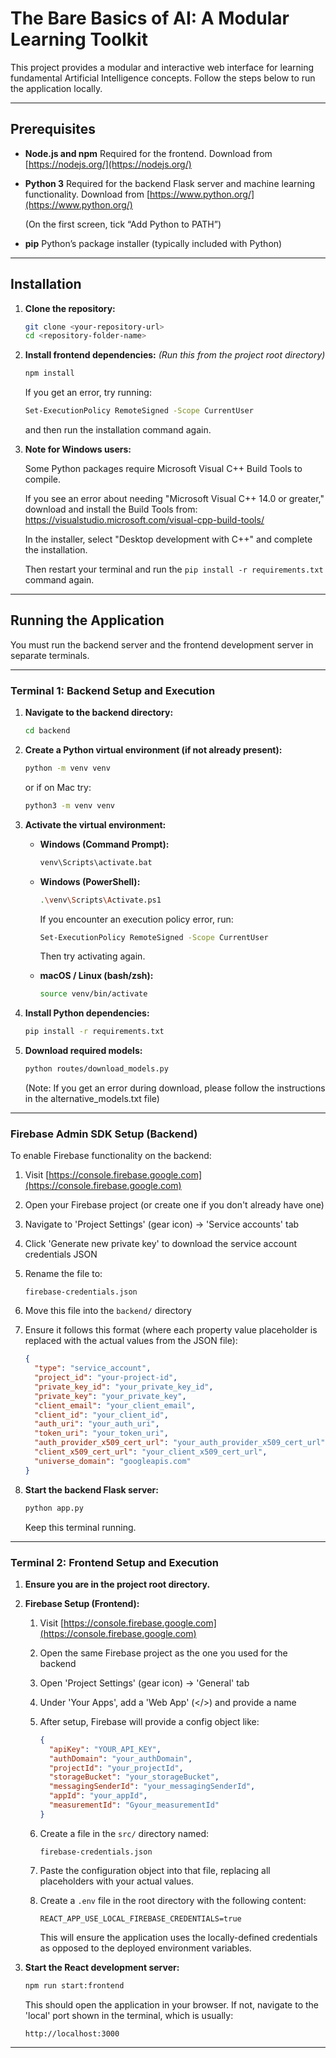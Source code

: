 # The Bare Basics of AI: A Modular Learning Toolkit

This project provides a modular and interactive web interface for learning fundamental Artificial Intelligence concepts. Follow the steps below to run the application locally.

---

## Prerequisites

* **Node.js and npm**
  Required for the frontend. Download from [https://nodejs.org/](https://nodejs.org/)

* **Python 3**
  Required for the backend Flask server and machine learning functionality. Download from [https://www.python.org/](https://www.python.org/)

  (On the first screen, tick “Add Python to PATH”)

* **pip**
  Python’s package installer (typically included with Python)

---

## Installation

1. **Clone the repository:**

   ```bash
   git clone <your-repository-url>
   cd <repository-folder-name>
   ```

2. **Install frontend dependencies:**
   *(Run this from the project root directory)*

   ```bash
   npm install
   ```

   If you get an error, try running:
   ```bash
   Set-ExecutionPolicy RemoteSigned -Scope CurrentUser
   ```
   and then run the installation command again.

3. **Note for Windows users:**  

   Some Python packages require Microsoft Visual C++ Build Tools to compile. 

   If you see an error about needing "Microsoft Visual C++ 14.0 or greater," download and install the Build Tools from:  
   https://visualstudio.microsoft.com/visual-cpp-build-tools/
   
   In the installer, select "Desktop development with C++" and complete the installation.  

   Then restart your terminal and run the `pip install -r requirements.txt` command again.

---

## Running the Application

You must run the backend server and the frontend development server in separate terminals.

---

### Terminal 1: Backend Setup and Execution

1. **Navigate to the backend directory:**

   ```bash
   cd backend
   ```

2. **Create a Python virtual environment (if not already present):**

   ```bash
   python -m venv venv
   ```

   or if on Mac try:
   ```bash
   python3 -m venv venv
   ```

3. **Activate the virtual environment:**

   * **Windows (Command Prompt):**

     ```bash
     venv\Scripts\activate.bat
     ```

   * **Windows (PowerShell):**

     ```bash
     .\venv\Scripts\Activate.ps1
     ```

     If you encounter an execution policy error, run:

     ```bash
     Set-ExecutionPolicy RemoteSigned -Scope CurrentUser
     ```

     Then try activating again.

   * **macOS / Linux (bash/zsh):**

     ```bash
     source venv/bin/activate
     ```

4. **Install Python dependencies:**

   ```bash
   pip install -r requirements.txt
   ```

5. **Download required models:**

   ```bash
   python routes/download_models.py
   ```

   (Note: If you get an error during download, please follow the instructions in the alternative_models.txt file)

---

### Firebase Admin SDK Setup (Backend)

To enable Firebase functionality on the backend:

1. Visit [https://console.firebase.google.com](https://console.firebase.google.com)

2. Open your Firebase project (or create one if you don't already have one)

3. Navigate to 'Project Settings' (gear icon) → 'Service accounts' tab

4. Click 'Generate new private key' to download the service account credentials JSON

5. Rename the file to:

   ```
   firebase-credentials.json
   ```

6. Move this file into the `backend/` directory

7. Ensure it follows this format (where each property value placeholder is replaced with the actual values from the JSON file):

   ```json
   {
     "type": "service_account",
     "project_id": "your-project-id",
     "private_key_id": "your_private_key_id",
     "private_key": "your_private_key",
     "client_email": "your_client_email",
     "client_id": "your_client_id",
     "auth_uri": "your_auth_uri",
     "token_uri": "your_token_uri",
     "auth_provider_x509_cert_url": "your_auth_provider_x509_cert_url",
     "client_x509_cert_url": "your_client_x509_cert_url",
     "universe_domain": "googleapis.com"
   }
   ```

8. **Start the backend Flask server:**

   ```bash
   python app.py
   ```

   Keep this terminal running.

---

### Terminal 2: Frontend Setup and Execution

1. **Ensure you are in the project root directory.**

2. **Firebase Setup (Frontend):**

   1. Visit [https://console.firebase.google.com](https://console.firebase.google.com)

   2. Open the same Firebase project as the one you used for the backend

   3. Open 'Project Settings' (gear icon) → 'General' tab

   4. Under 'Your Apps', add a 'Web App' (\</>) and provide a name

   5. After setup, Firebase will provide a config object like:

      ```json
      {
        "apiKey": "YOUR_API_KEY",
        "authDomain": "your_authDomain",
        "projectId": "your_projectId",
        "storageBucket": "your_storageBucket",
        "messagingSenderId": "your_messagingSenderId",
        "appId": "your_appId",
        "measurementId": "Gyour_measurementId"
      }
      ```

   6. Create a file in the `src/` directory named:

      ```
      firebase-credentials.json
      ```

   7. Paste the configuration object into that file, replacing all placeholders with your actual values.

   8. Create a `.env` file in the root directory with the following content:

      ```
      REACT_APP_USE_LOCAL_FIREBASE_CREDENTIALS=true
      ```

      This will ensure the application uses the locally-defined credentials as opposed to the deployed environment variables.

3. **Start the React development server:**

   ```bash
   npm run start:frontend
   ```

   This should open the application in your browser. If not, navigate to the 'local' port shown in the terminal, which is usually:

   ```
   http://localhost:3000
   ```

---